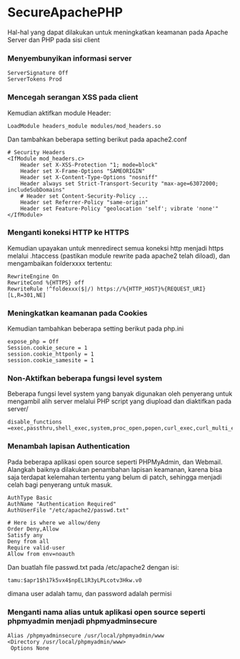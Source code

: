 # SecureApachePHP
Hal-hal yang dapat dilakukan untuk meningkatkan keamanan pada Apache Server dan PHP pada sisi client
### Menyembunyikan informasi server
```
ServerSignature Off
ServerTokens Prod
```
### Mencegah serangan XSS pada client
Kemudian aktifkan module Header:
```
LoadModule headers_module modules/mod_headers.so
```
Dan tambahkan beberapa setting berikut pada apache2.conf
```
# Security Headers
<IfModule mod_headers.c>
    Header set X-XSS-Protection "1; mode=block"
    Header set X-Frame-Options "SAMEORIGIN"
    Header set X-Content-Type-Options "nosniff"
    Header always set Strict-Transport-Security "max-age=63072000; includeSubDomains"
    # Header set Content-Security-Policy ...
    Header set Referrer-Policy "same-origin"
    Header set Feature-Policy "geolocation 'self'; vibrate 'none'"
</IfModule>
```
### Menganti koneksi HTTP ke HTTPS
Kemudian upayakan untuk menredirect semua koneksi http menjadi https melalui .htaccess (pastikan module rewrite pada apache2 telah diload), dan mengambaikan folderxxxx tertentu:
```
RewriteEngine On
RewriteCond %{HTTPS} off
RewriteRule !^foldexxx($|/) https://%{HTTP_HOST}%{REQUEST_URI} [L,R=301,NE]
```
### Meningkatkan keamanan pada Cookies
Kemudian tambahkan beberapa setting berikut pada php.ini
```
expose_php = Off
Session.cookie_secure = 1
session.cookie_httponly = 1
session.cookie_samesite = 1
```
### Non-Aktifkan beberapa fungsi level system
Beberapa fungsi level system yang banyak digunakan oleh penyerang untuk mengambil alih server melalui PHP script yang diupload dan diaktifkan pada server/
```
disable_functions =exec,passthru,shell_exec,system,proc_open,popen,curl_exec,curl_multi_exec,parse_ini_file,show_source
```
### Menambah lapisan Authentication
Pada beberapa aplikasi open source seperti PHPMyAdmin, dan Webmail. Alangkah baiknya dilakukan penambahan lapisan keamanan, karena bisa saja terdapat kelemahan tertentu yang belum di patch, sehingga menjadi celah bagi penyerang untuk masuk.
```
AuthType Basic
AuthName "Authentication Required"
AuthUserFile "/etc/apache2/passwd.txt"

# Here is where we allow/deny
Order Deny,Allow
Satisfy any
Deny from all
Require valid-user
Allow from env=noauth
```
Dan buatlah file passwd.txt pada /etc/apache2 dengan isi:
```
tamu:$apr1$h17k5vx4$npEL1R3yLPLcotv3Hkw.v0
```
dimana user adalah tamu, dan password adalah permisi
### Menganti nama alias untuk aplikasi open source seperti phpmyadmin menjadi phpmyadminsecure
```
Alias /phpmyadminsecure /usr/local/phpmyadmin/www
<Directory /usr/local/phpmyadmin/www>
 Options None
```
